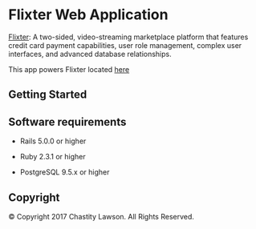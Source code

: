 # Flixter Web Application

[Flixter](https://flixter-chazz.herokuapp.com): A two-sided, video-streaming marketplace platform that features credit card payment capabilities, user role management, complex user interfaces, and advanced database relationships.

This app powers Flixter located [here](https://flixter-chazz.herokuapp.com)

## Getting Started

## Software requirements

- Rails 5.0.0 or higher

- Ruby 2.3.1 or higher

- PostgreSQL 9.5.x or higher

## Copyright

&copy; Copyright 2017 Chastity Lawson. All Rights Reserved.